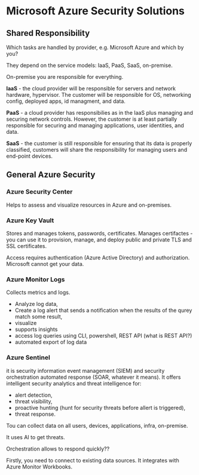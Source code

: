 # Microsoft Azure Security Solutions

## Shared Responsibility
Which tasks are handled by provider, e.g. Microsoft Azure and which by you?

They depend on the service models: IaaS, PaaS, SaaS, on-premise.

On-premise you are responsible for everything.    

**IaaS** - the cloud provider will be responsible for servers and network hardware, hypervisor. The customer will be responsible for OS, networking config, deployed apps, id managment, and data.

**PaaS** - a cloud provider has responsibilies as in the IaaS plus managing and securing network controls. However, the customer is at least partially responsible for securing and managing applications, user identities, and data.

**SaaS** - the customer is still responsible for ensuring that its data is properly classified, customers will share the responsibility for managing users and end-point devices.

## General Azure Security

### Azure Security Center
Helps to assess and visualize resources in Azure and on-premises.
### Azure Key Vault
Stores and manages tokens, passwords, certificates.
Manages certifactes - you can use it to provision, manage, and deploy public and private TLS and SSL certificates.  

Access requires authentication (Azure Active Directory) and authorization.  
Microsoft cannot get your data.

### Azure Monitor Logs
Collects metrics and logs.
- Analyze log data,
- Create a log alert that sends a notification when the results of the qurey match some result,
- visualize 
- supports insights
- access log queries using CLI, powershell, REST API (what is REST API?)
- automated export of log data 

### Azure Sentinel
it is security information event management (SIEM) and security orchestration automated response (SOAR, whatever it means).
It offers intelligent security analytics and threat intelligence for:
- alert detection,
- threat visibility, 
- proactive hunting (hunt for security threats before allert is triggered),
- threat response.

Tou can collect data on all users, devices, applications, infra, on-premise.

It uses AI to get threats.

Orchestration allows to respond quickly??

Firstly, you need to connect to existing data sources.
It integrates with Azure Monitor Workbooks.